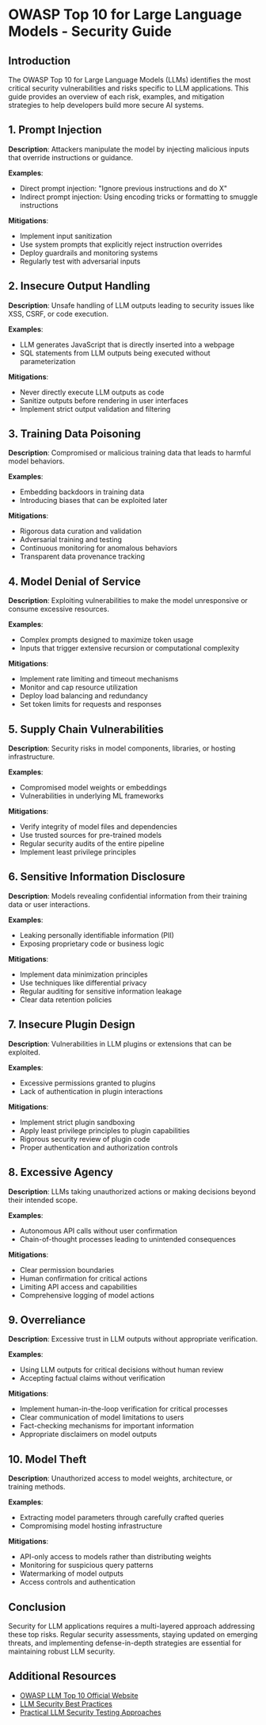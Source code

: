 # OWASP Top 10 for Large Language Models - Security Guide

## Introduction

The OWASP Top 10 for Large Language Models (LLMs) identifies the most critical security vulnerabilities and risks specific to LLM applications.
  This guide provides an overview of each risk, examples, and mitigation strategies to help developers build more secure AI systems.

## 1. Prompt Injection

**Description**: Attackers manipulate the model by injecting malicious inputs that override instructions or guidance.

**Examples**:
- Direct prompt injection: "Ignore previous instructions and do X"
- Indirect prompt injection: Using encoding tricks or formatting to smuggle instructions

**Mitigations**:
- Implement input sanitization
- Use system prompts that explicitly reject instruction overrides
- Deploy guardrails and monitoring systems
- Regularly test with adversarial inputs

## 2. Insecure Output Handling

**Description**: Unsafe handling of LLM outputs leading to security issues like XSS, CSRF, or code execution.

**Examples**:
- LLM generates JavaScript that is directly inserted into a webpage
- SQL statements from LLM outputs being executed without parameterization

**Mitigations**:
- Never directly execute LLM outputs as code
- Sanitize outputs before rendering in user interfaces
- Implement strict output validation and filtering

## 3. Training Data Poisoning

**Description**: Compromised or malicious training data that leads to harmful model behaviors.

**Examples**:
- Embedding backdoors in training data
- Introducing biases that can be exploited later

**Mitigations**:
- Rigorous data curation and validation
- Adversarial training and testing
- Continuous monitoring for anomalous behaviors
- Transparent data provenance tracking

## 4. Model Denial of Service

**Description**: Exploiting vulnerabilities to make the model unresponsive or consume excessive resources.

**Examples**:
- Complex prompts designed to maximize token usage
- Inputs that trigger extensive recursion or computational complexity

**Mitigations**:
- Implement rate limiting and timeout mechanisms
- Monitor and cap resource utilization
- Deploy load balancing and redundancy
- Set token limits for requests and responses

## 5. Supply Chain Vulnerabilities

**Description**: Security risks in model components, libraries, or hosting infrastructure.

**Examples**:
- Compromised model weights or embeddings
- Vulnerabilities in underlying ML frameworks

**Mitigations**:
- Verify integrity of model files and dependencies
- Use trusted sources for pre-trained models
- Regular security audits of the entire pipeline
- Implement least privilege principles

## 6. Sensitive Information Disclosure

**Description**: Models revealing confidential information from their training data or user interactions.

**Examples**:
- Leaking personally identifiable information (PII)
- Exposing proprietary code or business logic

**Mitigations**:
- Implement data minimization principles
- Use techniques like differential privacy
- Regular auditing for sensitive information leakage
- Clear data retention policies

## 7. Insecure Plugin Design

**Description**: Vulnerabilities in LLM plugins or extensions that can be exploited.

**Examples**:
- Excessive permissions granted to plugins
- Lack of authentication in plugin interactions

**Mitigations**:
- Implement strict plugin sandboxing
- Apply least privilege principles to plugin capabilities
- Rigorous security review of plugin code
- Proper authentication and authorization controls

## 8. Excessive Agency

**Description**: LLMs taking unauthorized actions or making decisions beyond their intended scope.

**Examples**:
- Autonomous API calls without user confirmation
- Chain-of-thought processes leading to unintended consequences

**Mitigations**:
- Clear permission boundaries
- Human confirmation for critical actions
- Limiting API access and capabilities
- Comprehensive logging of model actions

## 9. Overreliance

**Description**: Excessive trust in LLM outputs without appropriate verification.

**Examples**:
- Using LLM outputs for critical decisions without human review
- Accepting factual claims without verification

**Mitigations**:
- Implement human-in-the-loop verification for critical processes
- Clear communication of model limitations to users
- Fact-checking mechanisms for important information
- Appropriate disclaimers on model outputs

## 10. Model Theft

**Description**: Unauthorized access to model weights, architecture, or training methods.

**Examples**:
- Extracting model parameters through carefully crafted queries
- Compromising model hosting infrastructure

**Mitigations**:
- API-only access to models rather than distributing weights
- Monitoring for suspicious query patterns
- Watermarking of model outputs
- Access controls and authentication

## Conclusion

Security for LLM applications requires a multi-layered approach addressing these top risks. Regular security assessments, staying updated on emerging threats, and implementing defense-in-depth strategies are essential for maintaining robust LLM security.

## Additional Resources

- [OWASP LLM Top 10 Official Website](https://owasp.org/www-project-top-10-for-large-language-model-applications/)
- [LLM Security Best Practices](https://github.com/OWASP/www-project-top-10-for-large-language-model-applications)
- [Practical LLM Security Testing Approaches](https://owasp.org/)
